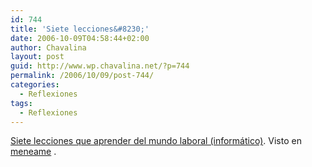 ```yaml
---
id: 744
title: 'Siete lecciones&#8230;'
date: 2006-10-09T04:58:44+02:00
author: Chavalina
layout: post
guid: http://www.wp.chavalina.net/?p=744
permalink: /2006/10/09/post-744/
categories:
  - Reflexiones
tags:
  - Reflexiones
---
```

<a href="http://www.asinorum.com/blog/2006/03/las_siete_lecciones.html" target="_blank">Siete lecciones que aprender del mundo laboral (inform&aacute;tico)</a>. Visto en <a href="http://meneame.net/story/siete-lecciones-aprendi-mundo-laboral-informaticos" target="_blank">meneame</a> .